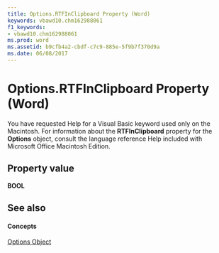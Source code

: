 ```yaml
---
title: Options.RTFInClipboard Property (Word)
keywords: vbawd10.chm162988061
f1_keywords:
- vbawd10.chm162988061
ms.prod: word
ms.assetid: b9cfb4a2-cbdf-c7c9-885e-5f9b7f370d9a
ms.date: 06/08/2017
---
```



# Options.RTFInClipboard Property (Word)

You have requested Help for a Visual Basic keyword used only on the Macintosh. For information about the  **RTFInClipboard** property for the **Options** object, consult the language reference Help included with Microsoft Office Macintosh Edition.


## Property value

 **BOOL**


## See also


#### Concepts


[Options Object](Word.Options.md)

